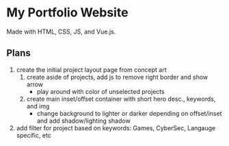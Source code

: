 # My Portfolio Website

Made with HTML, CSS, JS, and Vue.js.

## Plans

1. create the initial project layout page from concept art
    1. create aside of projects, add js to remove right border and show arrow
        - play around with color of unselected projects
    2. create main inset/offset container with short hero desc., keywords, and img
        - change background to lighter or darker depending on offset/inset and add shadow/lighting shadow
2. add filter for project based on keywords: Games, CyberSec, Langauge specific, etc
